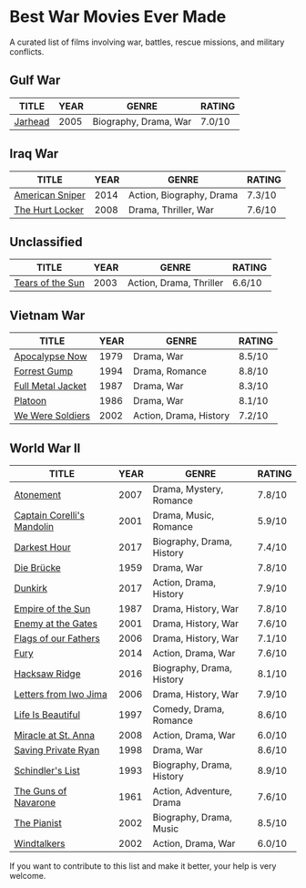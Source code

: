 # Best War Movies Ever Made

A curated list of films involving war, battles, rescue missions, and military conflicts.

## Gulf War

| TITLE                                            | YEAR | GENRE                 | RATING |
| ------------------------------------------------ | ---- | --------------------- | ------ |
| [Jarhead](https://www.imdb.com/title/tt0418763/) | 2005 | Biography, Drama, War | 7.0/10 |

## Iraq War

| TITLE                                                    | YEAR | GENRE                    | RATING |
| -------------------------------------------------------- | ---- | ------------------------ | ------ |
| [American Sniper](https://www.imdb.com/title/tt2179136/) | 2014 | Action, Biography, Drama | 7.3/10 |
| [The Hurt Locker](https://www.imdb.com/title/tt0887912/) | 2008 | Drama, Thriller, War     | 7.6/10 |

## Unclassified

| TITLE                                                      | YEAR | GENRE                   | RATING |
| ---------------------------------------------------------- | ---- | ----------------------- | ------ |
| [Tears of the Sun ](https://www.imdb.com/title/tt0314353/) | 2003 | Action, Drama, Thriller | 6.6/10 |

## Vietnam War

| TITLE                                                      | YEAR | GENRE                  | RATING |
| ---------------------------------------------------------- | ---- | ---------------------- | ------ |
| [Apocalypse Now](https://www.imdb.com/title/tt0078788/)    | 1979 | Drama, War             | 8.5/10 |
| [Forrest Gump](https://www.imdb.com/title/tt0109830/)      | 1994 | Drama, Romance         | 8.8/10 |
| [Full Metal Jacket](https://www.imdb.com/title/tt0093058/) | 1987 | Drama, War             | 8.3/10 |
| [Platoon](https://www.imdb.com/title/tt0091763/)           | 1986 | Drama, War             | 8.1/10 |
| [We Were Soldiers](https://www.imdb.com/title/tt0277434/)  | 2002 | Action, Drama, History | 7.2/10 |

## World War II

| TITLE                                                               | YEAR | GENRE                     | RATING |
| ------------------------------------------------------------------- | ---- | ------------------------- | ------ |
| [Atonement](https://www.imdb.com/title/tt0783233/)                  | 2007 | Drama, Mystery, Romance   | 7.8/10 |
| [Captain Corelli's Mandolin](https://www.imdb.com/title/tt0238112/) | 2001 | Drama, Music, Romance     | 5.9/10 |
| [Darkest Hour](https://www.imdb.com/title/tt4555426/)               | 2017 | Biography, Drama, History | 7.4/10 |
| [Die Brücke](https://www.imdb.com/title/tt0052654/)                 | 1959 | Drama, War                | 7.8/10 |
| [Dunkirk](https://www.imdb.com/title/tt5013056/)                    | 2017 | Action, Drama, History    | 7.9/10 |
| [Empire of the Sun](https://www.imdb.com/title/tt0092965/)          | 1987 | Drama, History, War       | 7.8/10 |
| [Enemy at the Gates](https://www.imdb.com/title/tt0215750/)         | 2001 | Drama, History, War       | 7.6/10 |
| [Flags of our Fathers](https://www.imdb.com/title/tt0418689/)       | 2006 | Drama, History, War       | 7.1/10 |
| [Fury](https://www.imdb.com/title/tt2713180/)                       | 2014 | Action, Drama, War        | 7.6/10 |
| [Hacksaw Ridge](https://www.imdb.com/title/tt2119532/)              | 2016 | Biography, Drama, History | 8.1/10 |
| [Letters from Iwo Jima ](https://www.imdb.com/title/tt0498380/)     | 2006 | Drama, History, War       | 7.9/10 |
| [Life Is Beautiful](https://www.imdb.com/title/tt0118799/)          | 1997 | Comedy, Drama, Romance    | 8.6/10 |
| [Miracle at St. Anna](https://www.imdb.com/title/tt1046997/)        | 2008 | Action, Drama, War        | 6.0/10 |
| [Saving Private Ryan](https://www.imdb.com/title/tt0120815/)        | 1998 | Drama, War                | 8.6/10 |
| [Schindler's List](https://www.imdb.com/title/tt0108052/)           | 1993 | Biography, Drama, History | 8.9/10 |
| [The Guns of Navarone](https://www.imdb.com/title/tt0054953/)       | 1961 | Action, Adventure, Drama  | 7.6/10 |
| [The Pianist](https://www.imdb.com/title/tt0253474/)                | 2002 | Biography, Drama, Music   | 8.5/10 |
| [Windtalkers](https://www.imdb.com/title/tt0245562/)                | 2002 | Action, Drama, War        | 6.0/10 |

If you want to contribute to this list and make it better, your help is very welcome.
